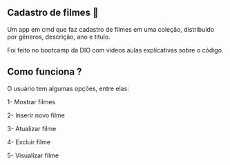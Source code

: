 ## Cadastro de filmes :movie_camera:

Um app em cmd que faz cadastro de filmes em uma coleção, distribuído por gêneros, descrição, ano e titulo. 

Foi feito no bootcamp da DIO com vídeos aulas explicativas sobre o código.



## Como funciona ?

O usuário tem algumas opções, entre elas: 

1- Mostrar filmes

2- Inserir novo filme

3- Atualizar filme

4- Excluir filme

5- Visualizar filme
